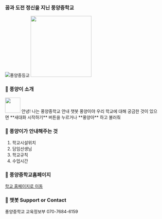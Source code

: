 ### 꿈과 도전 정신을 지닌 풍양중학교 
![풍양중등교](https://user-images.githubusercontent.com/80456991/120893219-101c3e80-c64d-11eb-8e63-3a2897952b45.PNG)
<img src="https://user-images.githubusercontent.com/80456991/120890550-7483d180-c63e-11eb-886f-3d4f0ab2c986.png" width=200 height=200>

### 📖 풍양이 소개
<img src="https://user-images.githubusercontent.com/80456991/120890550-7483d180-c63e-11eb-886f-3d4f0ab2c986.png" width=50 height=50>  
안녕! 나는 풍양중학교 안내 챗봇 풍양이야  
우리 학교에 대해 궁금한 것이 있으면 **새대화 시작하기** 버튼을 누르거나  
**풍양아** 하고 불러줘  

  
### 📖 풍양이가 안내해주는 것
1. 학교시설위치
2. 담임선생님
3. 학교규칙
4. 수업시간

### 📖 풍양중학교홈페이지
  [학교 홈페이지로 이동](http://www.ny-pungyang.ms.kr)  

### 📖 챗봇 Support or Contact
  풍양중학교 교육정보부 070-7684-6159
